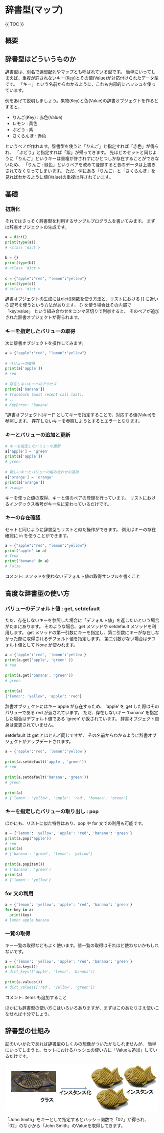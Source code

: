# 辞書型(マップ)

{{ TOC }}

## 概要

## 辞書型はどういうものか

辞書型は、別名で連想配列やマップとも呼ばれている型です。
簡単にいってしまえば、重複が許されないキー(Key)とその値(Value)が対応付けられたデータ型です。
「キー」という名前からわかるように、これも内部的にハッシュを使っています。

例をあげて説明しましょう。果物(Key)と色(Value)の辞書オブジェクトを作るとすると、

*	りんご(Key) : 赤色(Value)
*	レモン : 黄色
*	ぶどう : 紫
*	さくらんぼ : 赤色

というペアが作れます。辞書型を使うと「りんご」と指定すれば「赤色」が得られ、
「ぶどう」と指定すれば「紫」が帰ってきます。
先ほどのセットと同じように「りんご」というキーは重複が許されずにひとつしか存在することができないため、
「りんご : 緑色」というペアを改めて登録すると昔のデータは上書きされてなくなってしまいます。
ただ、例にある「りんご」と「さくらんぼ」を見ればわかるように値(Value)の重複は許されています。

## 基礎

### 初期化

それではさっそく辞書型を利用するサンプルプログラムを書いてみます。
まずは辞書オブジェクトの生成です。

```python
a = dict()
print(type(a))
# <class 'dict'>

b = {}
print(type(b))
# <class 'dict'>

c = {"apple":"red", "lemon":"yellow"}
print(type(c))
# <class 'dict'>
```

辞書オブジェクトの生成にはdict()関数を使う方法と、リストにおける [] に近い {} 記号を使うという方法があります。
{} を使う場合はその内部で 「key:value」 という組み合わせをコンマ区切りで列挙すると、
そのペアが追加された辞書オブジェクトが得られます。

### キーを指定したバリューの取得

次に辞書オブジェクトを操作してみます。

```python
a = {"apple":"red", "lemon":"yellow"}

# バリューの取得
print(a['apple'])
# red

# 存在しないキーへのアクセス
print(a['banana'])
# Traceback (most recent call last):
# ...
# KeyError: 'banana'
```

"辞書オブジェクト[キー]" としてキーを指定することで、対応する値(Value)を参照します。
存在しないキーを参照しようとするとエラーとなります。

### キーとバリューの追加と更新

```python
# キーを指定したバリューの更新
a['apple'] = 'green'
print(a['apple'])
# green

# 新しいキーとバリューの組み合わせの追加
a['orange'] = 'orange'
print(a['orange'])
# orange
```

キーを使った値の取得、キーと値のペアの登録を行っています。
リストにおけるインデックス番号がキー名に変わっているだけです。

### キーの存在確認

セットと同じように辞書型もリストと似た操作ができます。
例えばキーの存在確認に in を使うことができます。

```python
a = {"apple":"red", "lemon":"yellow"}
print('apple' in a)
# True
print('banana' in a)
# False
```

コメント: メソッドを使わないデフォルト値の取得サンプルを書くこと


## 高度な辞書型の使い方

### バリューのデフォルト値 : get, setdefault

ただ、存在しないキーを参照した場合に「デフォルト値」を返したいという場合がたまにあります。
そのような場合、get メソッドや setdefault メソッドを利用します。
get メソッドの第一引数にキーを指定し、第二引数にキーが存在しなかった際に取得されるデフォルト値を指定します。
第二引数がない場合はデフォルト値として None が使われます。

```python
a = {'apple':'red', 'lemon':'yellow'}
print(a.get('apple', 'green' ))
# red

print(a.get('banana', 'green'))
# green

print(a)
{'lemon': 'yellow', 'apple': 'red'}
```

辞書オブジェクトにはキー apple が存在するため、
’apple’ を get した際はそのバリューである red が返されています。
ただ、存在しないキー ‘banana’ を指定した場合はデフォルト値である ‘green’ が返されています。
辞書オブジェクト自身は変更されていません。

setdefault は get とほとんど同じですが、
その名前からわかるように辞書オブジェクトがアップデートされます。

```python
a = {'apple':'red', 'lemon':'yellow'}

print(a.setdefault('apple', 'green'))
# red

print(a.setdefault('banana', 'green'))
# green

print(a)
# {'lemon': 'yellow', 'apple': 'red', 'banana': 'green'}
```

### キーを指定したバリューの取り出し : pop

ほかにも、リストに似た特性はあり、pop や for 文での利用も可能です。

```python
a = {'lemon': 'yellow', 'apple': 'red', 'banana': 'green'}
print(a.pop('apple'))
# red
print(a)
# {'banana': 'green', 'lemon': 'yellow'}

print(a.popitem())
# ('banana', 'green')
print(a)
# {'lemon': 'yellow'}
```

### for 文の利用

```python
a = {'lemon': 'yellow', 'apple': 'red', 'banana': 'green'}
for key in a:
  print(key)
# lemon apple banana
```

### 一覧の取得

キー一覧の取得などもよく使います。値一覧の取得はそれほど使わないかもしれないです。

```python
a = {'lemon': 'yellow', 'apple': 'red', 'banana': 'green'}
print(a.keys())
# dict_keys(['apple', 'lemon', 'banana'])

print(a.values())
# dict_values(['red', 'yellow', 'green'])
```

コメント: items も追加すること

ほかにも辞書型の使い方にはいろいろありますが、まずはこのあたりさえ使いこなせれば十分でしょう。

## 辞書型の仕組み

勘のいいかたであれば辞書型のしくみの想像がついたかもしれませんが、
簡単にいってしまうと、セットにおけるハッシュの使い方に「Valueも追加」しているだけです。

![image](./0080_image/01.jpg)

「John Smith」をキーとして指定するとハッシュ関数で「02」が得られ、
「02」のなかから「John Smith」のValueを取得してきます。
